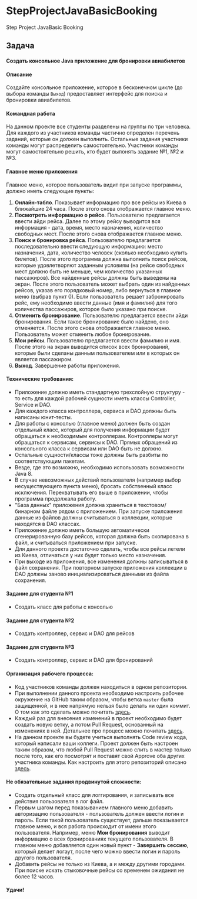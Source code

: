 # StepProjectJavaBasicBooking
Step Project JavaBasic Booking

## Задача

#### Создать консольное Java приложение для бронировки авиабилетов

#### Описание

Создайте консольное приложение, которое в бесконечном цикле (до выбора команды `Выход`) предоставляет интерфейс для поиска и бронировки авиабилетов.

#### Командная работа

На данном проекте все студенты разделены на группы по три человека. Для каждого из участников команды частично определен перечень заданий, которые он должен выполнить. Остальные задания участники команды могут распределить самостоятельно. Участники команды могут самостоятельно решить, кто будет выпонять задание №1, №2 и №3.

#### Главное меню приложения

Главное меню, которое пользователь видит при запуске программы, должно иметь следующие пункты:
1. **Онлайн-табло**. Показывает информацию про все рейсы из Киева в ближайшие 24 часа. После этого снова отображается главное меню.
2. **Посмотреть информацию о рейсе**. Пользователю предлагается ввести айди рейса. Далее по этому рейсу выводится вся информация - дата, время, место назначения, количество свободных мест. После этого снова отображается главное меню.
3. **Поиск и бронировка рейса**. Пользователю предлагается последовательно ввести следующую информацию: место назначения, дата, количество человек (сколько необходимо купить билетов). После этого программа должна выполнить поиск рейсов, которые удовлетворяют заданным условиям (на рейсе свободных мест должно быть не меньше, чем количество указанных пассажиров). Все найденные рейсы должны быть выведены на экран. После этого пользователь может выбрать один из найденных рейсов, указав его порядковый номер, либо вернуться в главное меню (выбрав пункт 0). Если пользователь решает забронировать рейс, ему необходимо ввести данные (имя и фамилия) для того количества пассажиров, которое было указано при поиске.
4. **Отменить бронирование**. Пользователю предлагается ввести айди бронирования. Если такое бронирование было найдено, оно отменяется. После этого снова отображается главное меню. Пользователь может отменить любое бронирование.
5. **Мои рейсы**. Пользователю предлагается ввести фамилию и имя. После этого на экран выводится список всех бронирований, которые были сделаны данным пользователем или в которых он является пассажиром.
6. **Выход**. Завершение работы приложения.

#### Технические требования:
- Приложение должно иметь стандартную трехслойную структуру - то есть для каждой рабочей сущности иметь классы Controller, Service и DAO.
- Для каждого класса контроллера, сервиса и DAO должны быть написаны юнит-тесты.
- Для работы с консолью (главное меню) должен быть создан отдельный класс, который для получения информации будет обращаться к необходимым контроллерам. Контроллеры могут обращаться к сервисам, сервисы к DAO. Прямых обращений из консольного класса к сервисам или DAO быть не должно.
- Остальные сущности/классы тоже должны быть разбиты по соответствующим пакетам.
- Везде, где это возможно, необходимо использовать возможности Java 8.
- В случае невозможных действий пользователя (например выбор несуществующего пункта меню), бросать собственный класс исключения. Перехватывать его выше в приложении, чтобы программа продолжала работу.
- "База данных" приложения должна храниться в текстовом/бинарном файле рядом с приложением. При запуске приложения данные из файлов должны считываться в коллекции, которые находятся в DAO классах.
- Приложение должно иметь большую автоматически сгенерированную базу рейсов, которая должна быть скопирована в файл, и считываться приложением при запуске.
- Для данного проекта достаточно сделать, чтобы все рейсы летели из Киева, отличаться у них будет только место назначения.
- При выходе из приложения, все изменения должны записываться в файл сохранения. При повторном запуске приложения коллекции в DAO должны заново инициализироваться данными из файла сохранения.

#### Задание для студента №1
- Создать класс для работы с консолью

#### Задание для студента №2
- Создать контроллер, сервис и DAO для рейсов

#### Задание для студента №3
- Создать контроллер, сервис и DAO для бронирований

#### Организация рабочего процесса:
- Код участников команды должен находиться в одном репозитории.
- При выполнении данного проекта необходимо настроить рабочее окружение на GitHub таким образом, чтобы ветка `master` была защищенной, и в нее напрямую нельзя было делать ни один коммит. О том как это сделать можно почитать [здесь](https://dan-it.gitlab.io/fs-book/final-project/setup.html).
- Каждый раз для внесения изменений в проект необходимо будет создать новую ветку, а потом Pull Request, основанный на изменениях в ней. Детальнее про процесс можно почитать [здесь](https://dan-it.gitlab.io/fs-book/final-project/pull_request.html).
- На данном проекте вы будете учиться выполнять Code review кода, который написали ваши коллеги. Проект должен быть настроен таким образом, что любой Pull Request можно слить в мастер только после того, как его посмотрят и поставят свой Approve оба других участника команды. Как настроить для этого репозиторий описано [здесь](https://dan-it.gitlab.io/fs-book/final-project/setup.html).

#### Не обязательные задания продвинутой сложности:
- Создать отдельный класс для логгирования, и записывать все действия пользователя в лог файл.
- Первым шагом перед показыванием главного меню добавить авторизацию пользователя - пользователь должен ввести логин и пароль. Если такой пользователь существует, дальше показывается главное меню, и вся работа происходит от имени этого пользователя. Например, меню **Мои бронирования** выводит информацию о всех бронированиях текущего пользователя. В главном меню добавляется один новый пункт - **Завершить сессию**, который делает логаут, после чего можно ввести логин и пароль другого пользователя.
- Добавить рейсы не только из Киева, а и между другими городами. При поиске искать стыковочные рейсы со временем ожидания не более 12 часов.

#### Удачи!

